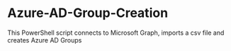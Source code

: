 # Azure-AD-Group-Creation
This PowerShell script connects to Microsoft Graph, imports a csv file and creates Azure AD Groups

